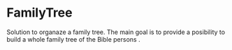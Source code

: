# FamilyTree
Solution to organaze a family tree.
The main  goal is to provide a posibility to build a whole family tree of the Bible persons .
